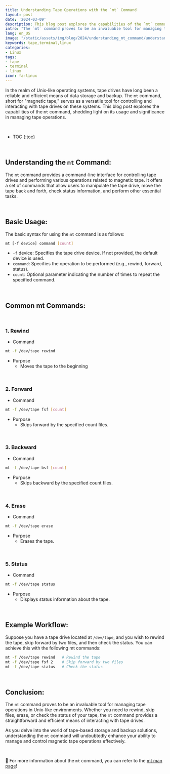```yaml
---
title: Understanding Tape Operations with the `mt` Command
layout: post
date: '2024-03-09'
description: This blog post explores the capabilities of the `mt` command, shedding light on its usage and significance in managing tape operations.
intro: "The `mt` command proves to be an invaluable tool for managing tape operations in Unix-like environments."
lang: en_US
image: "/static/assets/img/blog/2024/understanding_mt_command/understanding_mt_command.jpg"
keywords: tape,terminal,linux
categories:
- Linux
tags:
- tape
- terminal
- linux
icon: fa-linux
---
```


In the realm of Unix-like operating systems, tape drives have long been a reliable and efficient means of data storage and backup. The `mt` command, short for "magnetic tape," serves as a versatile tool for controlling and interacting with tape drives on these systems. This blog post explores the capabilities of the `mt` command, shedding light on its usage and significance in managing tape operations.

<br>

* TOC 
{:toc}

<br>

## Understanding the `mt` Command:

The `mt` command provides a command-line interface for controlling tape drives and performing various operations related to magnetic tape. It offers a set of commands that allow users to manipulate the tape drive, move the tape back and forth, check status information, and perform other essential tasks.

<br>

## Basic Usage:

The basic syntax for using the `mt` command is as follows:

```bash
mt [-f device] command [count]
```

- `-f` device: Specifies the tape drive device. If not provided, the default device is used.
- `command`: Specifies the operation to be performed (e.g., rewind, forward, status).
- `count`: Optional parameter indicating the number of times to repeat the specified command.

<br>

## Common mt Commands:

<br>

### 1. Rewind
- Command
```bash
mt -f /dev/tape rewind
```
- Purpose
  - Moves the tape to the beginning

<br>

### 2. Forward
- Command
```bash
mt -f /dev/tape fsf [count]
```
- Purpose
  - Skips forward by the specified count files.

<br>

### 3. Backward
- Command
```bash
mt -f /dev/tape bsf [count]
```
- Purpose
  - Skips backward by the specified count files.

<br>

### 4. Erase
- Command
```bash
mt -f /dev/tape erase
```
- Purpose
  - Erases the tape.

<br>

### 5. Status
- Command
```bash
mt -f /dev/tape status
```
- Purpose
  - Displays status information about the tape.

<br>

## Example Workflow:

Suppose you have a tape drive located at `/dev/tape`, and you wish to rewind the tape, skip forward by two files, and then check the status. You can achieve this with the following mt commands:


```bash
mt -f /dev/tape rewind   # Rewind the tape
mt -f /dev/tape fsf 2    # Skip forward by two files
mt -f /dev/tape status   # Check the status
```

<br>

## Conclusion:

The `mt` command proves to be an invaluable tool for managing tape operations in Unix-like environments. Whether you need to rewind, skip files, erase, or check the status of your tape, the `mt` command provides a straightforward and efficient means of interacting with tape drives.

As you delve into the world of tape-based storage and backup solutions, understanding the `mt` command will undoubtedly enhance your ability to manage and control magnetic tape operations effectively.

<br>

📝 For more information about the `mt` command, you can refer to the [mt man page](https://linux.die.net/man/1/mt)!
